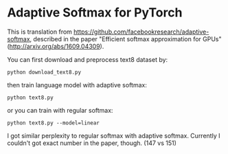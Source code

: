 # Adaptive Softmax for PyTorch

This is translation from https://github.com/facebookresearch/adaptive-softmax, described in the paper "Efficient softmax approximation for GPUs" (http://arxiv.org/abs/1609.04309).

You can first download and preprocess text8 dataset by:

```
python download_text8.py
```

then train language model with adaptive softmax:

```
python text8.py
```

or you can train with regular softmax:

```
python text8.py --model=linear
```

I got similar perplexity to regular softmax with adaptive softmax. Currently I couldn't got exact number in the paper, though. (147 vs 151)
